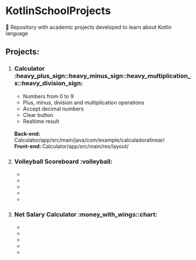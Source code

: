 # KotlinSchoolProjects
:iphone: Repository with academic projects developed to learn about Kotlin language

<h2>Projects:</h2>

<ol>
  <li><h3>Calculator :heavy_plus_sign::heavy_minus_sign::heavy_multiplication_x::heavy_division_sign:</h3></li>
  <ul>
    <li>Numbers from 0 to 9</li>
    <li>Plus, minus, division and multiplication operations</li>
    <li>Accept decimal numbers</li>
    <li>Clear button</li>
    <li>Realtime result</li>
  </ul> <br>
  <b>Back-end: </b>Calculator/app/src/main/java/com/example/calculadoralinear/ <br>
  <b>Front-end: </b>Calculator/app/src/main/res/layout/
  
  <li><h3>Volleyball Scoreboard :volleyball:</h3></li>
  <ul>
    <li></li>
    <li></li>
    <li></li>
    <li></li>
    <li></li>
  </ul>
  
  <li><h3>Net Salary Calculator :money_with_wings::chart:</h3></li>
  <ul>
    <li></li>
    <li></li>
    <li></li>
    <li></li>
    <li></li>
  </ul>
  
</ol>

